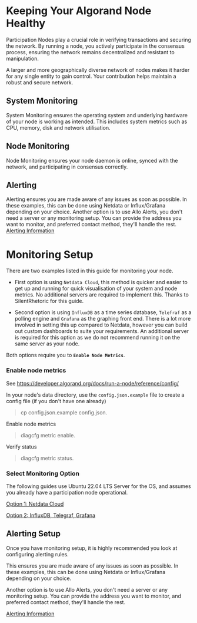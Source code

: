 # Keeping Your Algorand Node Healthy

Participation Nodes play a crucial role in verifying transactions and securing the network. By running a node, you actively participate in the consensus process, ensuring the network remains decentralized and resistant to manipulation.

A larger and more geographically diverse network of nodes makes it harder for any single entity to gain control. Your contribution helps maintain a robust and secure network.


## System Monitoring

System Monitoring ensures the operating system and underlying hardware of your node is working as intended. This includes system metrics such as CPU, memory, disk and network utilisation.
 

## Node Monitoring

Node Monitoring ensures your node daemon is online, synced with the network, and participating in consensus correctly.


## Alerting

Alerting ensures you are made aware of any issues as soon as possible. In these examples, this can be done using Netdata or Influx/Grafana depending on your choice.
Another option is to use Allo Alerts, you don't need a server or any monitoring setup. You can provide the address you want to monitor, and preferred contact method, they'll handle the rest.
[Alerting Information](alerting.md)


# Monitoring Setup

There are two examples listed in this guide for monitoring your node.

- First option is using `Netdata Cloud`, this method is quicker and easier to get up and running for quick visualisation of your system and node metrics. No additional servers are required to implement this. Thanks to SilentRhetoric for this guide.

- Second option is using `InfluxDB` as a time series database, `Telefraf` as a polling engine and `Grafana` as the graphing front end. There is a lot more involved in setting this up compared to Netdata, however you can build out custom dashboards to suite your requirements. An additional server is required for this option as we do not recommend running it on the same server as your node.

Both options require you to <strong>`Enable Node Metrics`</strong>.


### Enable node metrics

See https://developer.algorand.org/docs/run-a-node/reference/config/

In your node's data directory, use the `config.json.example` file to create a config file (if you don't have one already)
> cp config.json.example config.json.

Enable node metrics
>diagcfg metric enable.

Verify status
> diagcfg metric status.

### Select Monitoring Option

The following guides use Ubuntu 22.04 LTS Server for the OS, and assumes you already have a participation node operational.

[Option 1: Netdata Cloud](netdata.md)

[Option 2: InfluxDB, Telegraf, Grafana](influx.md)


## Alerting Setup

Once you have monitoring setup, it is highly recommended you look at configuring alerting rules.

This ensures you are made aware of any issues as soon as possible. In these examples, this can be done using Netdata or Influx/Grafana depending on your choice.

Another option is to use Allo Alerts, you don't need a server or any monitoring setup.
You can provide the address you want to monitor, and preferred contact method, they'll handle the rest.

[Alerting Information](alerting.md)
